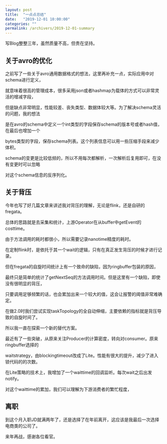 ```yaml
---
layout: post
title:  "一点点总结"
date:   "2019-12-01 10:00:00"
categories: ""
permalink: /archivers/2019-12-01-summary
---
```



写Blog整整三年，虽然质量不高，但贵在坚持。

## 关于avro的优化

之前写了一些关于avro通用数据格式的想法，这里再补充一点，实际应用中对schema进行定义，

就意味着很高的管理成本，很多采用json或者hashmap为载体的方式可以非常灵活的增减字段，

但是缺点非常明显，性能较差、丧失类型、数据体较大等。为了解决schema灵活的问题，我的想法

是在avro的schema中定义一个int类型的字段保存schema的版本号或者hash值，在最后也增加一个

bytes类型的字段，保存schema列表。这个列表信息可以用一些压缩手段来减少体积。

schema的变更是比较低频的，所以不用每次都解析，一次解析后复用即可，在没有变更时可以忽略

对这个schema信息的反序列化。


## 关于背压

今年也写了好几篇文章来讲述我对背压的理解，无论是flink，还是自研的fregata。

总体的思路就是去采集和统计，上游Operator在从buffer中getEvent的costtime。

由于方法调用的耗时都很小，所以需要记录nanotime精度的耗时。

在定制flink时，是依托于其一个wait的逻辑，只有在真正发生背压的时候才进行记录。

但在fregata的自旋时间统计上有一个致命的缺陷，因为ringbuffer包装的原因，

最终只是简单的统计了getNextSeq的方法调用时间。但是这里有一个缺陷，即使没有很明显的背压，

只要调用足够频繁的话，也会累加出来一个较大的值，这会让报警的阈值非常难确定。

在做2.0时我们尝试实现taskTopology的全自动伸缩，主要依赖的指标就是背压导致的自旋时间了。

所以我一直在探索一个新的替代方案。

最近有了一些突破，从原来关注Producer的计算密度，转向对consumer。原来ringbuffer选择的

waitstrategy，由blockingtimeout改成了Lite。性能有很大的提升，减少了进入锁代码的的次数。

在Lite策略的技术上，我增加了一个waittime的回调监听。每次wait之后出发notify。

对这个waittime的累加，我们可以理解为下游消费者的繁忙程度，

## 离职

到这个月入职JD就满两年了，还是选择了在年前离开，这应该是我最后一次选择电商类的公司了。

来年再战，感谢各位看官。